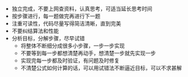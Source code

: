  - 独立完成，不要上网查资料，认真思考，可适当延长思考时间
 - 按步骤进行，每一题做完再进行下一题
 - 注重可读性，代码尽量写得简洁清晰，直到完美
 - 不要纠结算法和性能
 - 分析目标，分解步骤，尽早试错
   - 将整体不断细分成很多小步骤，一步一步实现
   - 不要等到每一步都想清楚再动手，想清楚一步就先实现一步
   - 实现完每一步都及时验证，有问题及时修复
   - 不清楚公式如何计算的话，可以用试错法不断逼近目标，可以不求甚解
